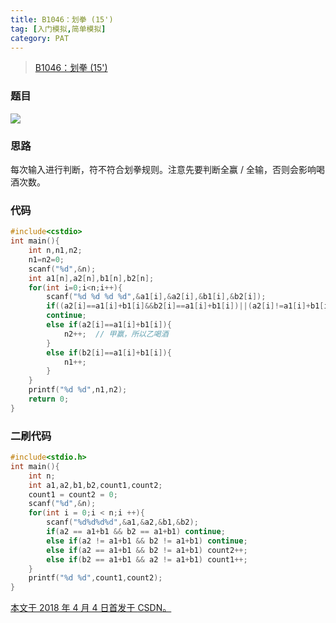 ```yaml
---
title: B1046：划拳 (15')
tag: [入门模拟,简单模拟]
category: PAT
---
```


>[B1046：划拳 (15')](https://pintia.cn/problem-sets/994805260223102976/problems/994805277847568384)

<!--more-->

### 题目

![](16-B1046：划拳-15\1.png)

### 思路

每次输入进行判断，符不符合划拳规则。注意先要判断全赢 / 全输，否则会影响喝酒次数。

### 代码

```C++
#include<cstdio>
int main(){
    int n,n1,n2;
    n1=n2=0;
    scanf("%d",&n);
    int a1[n],a2[n],b1[n],b2[n];
    for(int i=0;i<n;i++){
        scanf("%d %d %d %d",&a1[i],&a2[i],&b1[i],&b2[i]);
        if((a2[i]==a1[i]+b1[i]&&b2[i]==a1[i]+b1[i])||(a2[i]!=a1[i]+b1[i]&&b2[i]!=a1[i]+b1[i]))  //先判断全赢/全输
        continue;
        else if(a2[i]==a1[i]+b1[i]){
            n2++;  // 甲赢，所以乙喝酒
        }
        else if(b2[i]==a1[i]+b1[i]){
            n1++;
        }
    }
    printf("%d %d",n1,n2);
    return 0;
}
```

### 二刷代码

```C++
#include<stdio.h>
int main(){
    int n;
    int a1,a2,b1,b2,count1,count2;
    count1 = count2 = 0;
    scanf("%d",&n);
    for(int i = 0;i < n;i ++){
        scanf("%d%d%d%d",&a1,&a2,&b1,&b2);
        if(a2 == a1+b1 && b2 == a1+b1) continue;
        else if(a2 != a1+b1 && b2 != a1+b1) continue;
        else if(a2 == a1+b1 && b2 != a1+b1) count2++;
        else if(b2 == a1+b1 && a2 != a1+b1) count1++;
    }
    printf("%d %d",count1,count2);
}
```

<u>本文于 2018 年 4 月 4 日首发于 [CSDN](https://blog.csdn.net/Wonz5130/article/details/79823312)。</u>